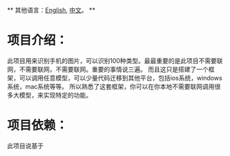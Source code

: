 ** 其他语言：[English](README.md), [中文](README_zh.md)。 **
# 项目介绍：
此项目用来识别手机的图片，可以识别100种类型。最最重要的是此项目不需要联网，不需要联网，不需要联网。重要的事情说三遍。
而且这只是搭建了一个框架，可以调用任意模型，可以少量代码迁移到其他平台，包括ios系统，windows系统，mac系统等等。
所以熟悉了这套框架，你可以在你本地不需要联网调用很多大模型，来实现特定的功能。
# 项目依赖：
此项目说基于
